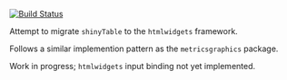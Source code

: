 [![Build Status](https://travis-ci.org/jrowen/rhandsontable.svg?branch=master)](https://travis-ci.org/jrowen/rhandsontable)

Attempt to migrate `shinyTable` to the `htmlwidgets` framework.

Follows a similar implemention pattern as the `metricsgraphics` package.

Work in progress; `htmlwidgets` input binding not yet implemented.
